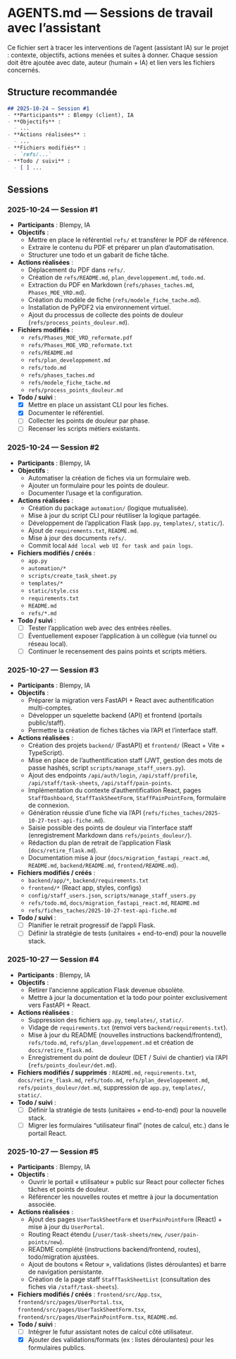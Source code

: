 # AGENTS.md — Sessions de travail avec l’assistant

Ce fichier sert à tracer les interventions de l’agent (assistant IA) sur le projet : contexte, objectifs, actions menées et suites à donner. Chaque session doit être ajoutée avec date, auteur (humain + IA) et lien vers les fichiers concernés.

## Structure recommandée

```markdown
## 2025-10-24 — Session #1
- **Participants** : Blempy (client), IA
- **Objectifs** :
  - ...
- **Actions réalisées** :
  - ...
- **Fichiers modifiés** :
  - `refs/...`
- **Todo / suivi** :
  - [ ] ...
```

## Sessions

### 2025-10-24 — Session #1
- **Participants** : Blempy, IA
- **Objectifs** :
  - Mettre en place le référentiel `refs/` et transférer le PDF de référence.
  - Extraire le contenu du PDF et préparer un plan d’automatisation.
  - Structurer une todo et un gabarit de fiche tâche.
- **Actions réalisées** :
  - Déplacement du PDF dans `refs/`.
  - Création de `refs/README.md`, `plan_developpement.md`, `todo.md`.
  - Extraction du PDF en Markdown (`refs/phases_taches.md`, `Phases_MOE_VRD.md`).
  - Création du modèle de fiche (`refs/modele_fiche_tache.md`).
  - Installation de PyPDF2 via environnement virtuel.
  - Ajout du processus de collecte des points de douleur (`refs/process_points_douleur.md`).
- **Fichiers modifiés** :
  - `refs/Phases_MOE_VRD_reformate.pdf`
  - `refs/Phases_MOE_VRD_reformate.txt`
  - `refs/README.md`
  - `refs/plan_developpement.md`
  - `refs/todo.md`
  - `refs/phases_taches.md`
  - `refs/modele_fiche_tache.md`
  - `refs/process_points_douleur.md`
- **Todo / suivi** :
  - [x] Mettre en place un assistant CLI pour les fiches.
  - [x] Documenter le référentiel.
  - [ ] Collecter les points de douleur par phase.
  - [ ] Recenser les scripts métiers existants.

### 2025-10-24 — Session #2
- **Participants** : Blempy, IA
- **Objectifs** :
  - Automatiser la création de fiches via un formulaire web.
  - Ajouter un formulaire pour les points de douleur.
  - Documenter l’usage et la configuration.
- **Actions réalisées** :
  - Création du package `automation/` (logique mutualisée).
  - Mise à jour du script CLI pour réutiliser la logique partagée.
  - Développement de l’application Flask (`app.py`, `templates/`, `static/`).
  - Ajout de `requirements.txt`, `README.md`.
  - Mise à jour des documents `refs/`.
  - Commit local `Add local web UI for task and pain logs`.
- **Fichiers modifiés / créés** :
  - `app.py`
  - `automation/*`
  - `scripts/create_task_sheet.py`
  - `templates/*`
  - `static/style.css`
  - `requirements.txt`
  - `README.md`
  - `refs/*.md`
- **Todo / suivi** :
  - [ ] Tester l’application web avec des entrées réelles.
  - [ ] Éventuellement exposer l’application à un collègue (via tunnel ou réseau local).
  - [ ] Continuer le recensement des pains points et scripts métiers.

### 2025-10-27 — Session #3
- **Participants** : Blempy, IA
- **Objectifs** :
  - Préparer la migration vers FastAPI + React avec authentification multi-comptes.
  - Développer un squelette backend (API) et frontend (portails public/staff).
  - Permettre la création de fiches tâches via l’API et l’interface staff.
- **Actions réalisées** :
  - Création des projets `backend/` (FastAPI) et `frontend/` (React + Vite + TypeScript).
  - Mise en place de l’authentification staff (JWT, gestion des mots de passe hashés, script `scripts/manage_staff_users.py`).
  - Ajout des endpoints `/api/auth/login`, `/api/staff/profile`, `/api/staff/task-sheets`, `/api/staff/pain-points`.
  - Implémentation du contexte d’authentification React, pages `StaffDashboard`, `StaffTaskSheetForm`, `StaffPainPointForm`, formulaire de connexion.
  - Génération réussie d’une fiche via l’API (`refs/fiches_taches/2025-10-27-test-api-fiche.md`).
  - Saisie possible des points de douleur via l’interface staff (enregistrement Markdown dans `refs/points_douleur/`).
  - Rédaction du plan de retrait de l’application Flask (`docs/retire_flask.md`).
  - Documentation mise à jour (`docs/migration_fastapi_react.md`, `README.md`, `backend/README.md`, `frontend/README.md`).
- **Fichiers modifiés / créés** :
  - `backend/app/*`, `backend/requirements.txt`
  - `frontend/*` (React app, styles, configs)
  - `config/staff_users.json`, `scripts/manage_staff_users.py`
  - `refs/todo.md`, `docs/migration_fastapi_react.md`, `README.md`
  - `refs/fiches_taches/2025-10-27-test-api-fiche.md`
- **Todo / suivi** :
  - [ ] Planifier le retrait progressif de l’appli Flask.
  - [ ] Définir la stratégie de tests (unitaires + end-to-end) pour la nouvelle stack.

### 2025-10-27 — Session #4
- **Participants** : Blempy, IA
- **Objectifs** :
  - Retirer l’ancienne application Flask devenue obsolète.
  - Mettre à jour la documentation et la todo pour pointer exclusivement vers FastAPI + React.
- **Actions réalisées** :
  - Suppression des fichiers `app.py`, `templates/`, `static/`.
  - Vidage de `requirements.txt` (renvoi vers `backend/requirements.txt`).
  - Mise à jour du README (nouvelles instructions backend/frontend), `refs/todo.md`, `refs/plan_developpement.md` et création de `docs/retire_flask.md`.
  - Enregistrement du point de douleur (DET / Suivi de chantier) via l’API (`refs/points_douleur/det.md`).
- **Fichiers modifiés / supprimés** : `README.md`, `requirements.txt`, `docs/retire_flask.md`, `refs/todo.md`, `refs/plan_developpement.md`, `refs/points_douleur/det.md`, suppression de `app.py`, `templates/`, `static/`.
- **Todo / suivi** :
  - [ ] Définir la stratégie de tests (unitaires + end-to-end) pour la nouvelle stack.
  - [ ] Migrer les formulaires “utilisateur final” (notes de calcul, etc.) dans le portail React.

### 2025-10-27 — Session #5
- **Participants** : Blempy, IA
- **Objectifs** :
  - Ouvrir le portail « utilisateur » public sur React pour collecter fiches tâches et points de douleur.
  - Référencer les nouvelles routes et mettre à jour la documentation associée.
- **Actions réalisées** :
  - Ajout des pages `UserTaskSheetForm` et `UserPainPointForm` (React) + mise à jour du `UserPortal`.
  - Routing React étendu (`/user/task-sheets/new`, `/user/pain-points/new`).
  - README complété (instructions backend/frontend, routes), todo/migration ajustées.
  - Ajout de boutons « Retour », validations (listes déroulantes) et barre de navigation persistante.
  - Création de la page staff `StaffTaskSheetList` (consultation des fiches via `/staff/task-sheets`).
- **Fichiers modifiés / créés** : `frontend/src/App.tsx`, `frontend/src/pages/UserPortal.tsx`, `frontend/src/pages/UserTaskSheetForm.tsx`, `frontend/src/pages/UserPainPointForm.tsx`, `README.md`.
- **Todo / suivi** :
  - [ ] Intégrer le futur assistant notes de calcul côté utilisateur.
  - [x] Ajouter des validations/formats (ex : listes déroulantes) pour les formulaires publics.
